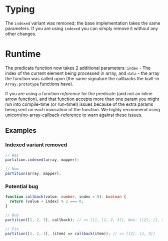 # Typing

The `indexed` variant was removed; the base implementation takes the same
parameters. If you are using `indexed` you can simply remove it without any
other changes.

# Runtime

The predicate function now takes 2 additional parameters: `index` - The index of
the current element being processed in array, and `data` - the array the
function was called upon (the same signature the callbacks the built-in
`Array.prototype` functions have).

If you are using a function _reference_ for the predicate (and not an inline
arrow function), and that function accepts more than one param you might run
into compile-time (or run-time!) issues because of the extra params being sent on
each invocation of the function. We highly recommend using [unicorn/no-array-callback-reference](https://github.com/sindresorhus/eslint-plugin-unicorn/blob/main/docs/rules/no-array-callback-reference.md)
to warn against these issues.

## Examples

### Indexed variant removed

```ts
// Was
partition.indexed(array, mapper);

// Now
partition(array, mapper);
```

### Potential bug

```ts
function callback(value: number, index = 0): boolean {
  return (value + index) % 2 === 0;
}

// Bug
partition([1, 2, 3], callback); // => [[], [1, 2, 3]], Was: [[2], [1, 3]]

// Fix
partition([1, 2, 3], (item) => callback(item)); // => [[2], [1, 3]]
```
